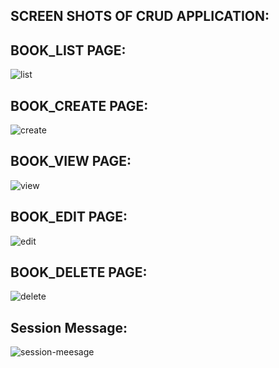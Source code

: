 
SCREEN SHOTS OF CRUD APPLICATION:
--------------------------------


BOOK_LIST PAGE:
---------------

![list](https://github.com/Jusaila/Library-Management-CRUD-PHP-MYSQL/assets/100611092/1d02782f-fe42-4c06-a60a-5804fb1b8460)

BOOK_CREATE PAGE:
-----------------


![create](https://github.com/Jusaila/Library-Management-CRUD-PHP-MYSQL/assets/100611092/a666314f-286d-4a08-9d48-0c1779913070)



BOOK_VIEW PAGE:
---------------


![view](https://github.com/Jusaila/Library-Management-CRUD-PHP-MYSQL/assets/100611092/d5962a81-778a-4e5b-bebb-d790d9bd2ffa)

BOOK_EDIT PAGE:
---------------


![edit](https://github.com/Jusaila/Library-Management-CRUD-PHP-MYSQL/assets/100611092/f1f308e3-6b1e-4402-80a4-58bc1f17ca76)

BOOK_DELETE PAGE:
-----------------


![delete](https://github.com/Jusaila/Library-Management-CRUD-PHP-MYSQL/assets/100611092/74278b7b-9804-487b-83dd-f21154693239)

Session Message:
---------------


![session-meesage](https://github.com/Jusaila/Library-Management-CRUD-PHP-MYSQL/assets/100611092/e729cc80-90db-4b54-8d40-baa107bfc033)










